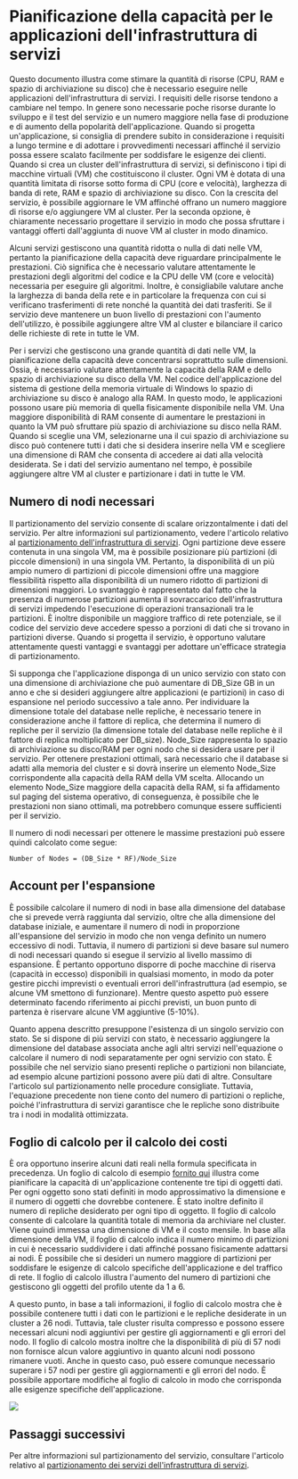<properties
   pageTitle="Pianificazione della capacità per le applicazioni dell'infrastruttura di servizi | Microsoft Azure"
   description="Descrive come identificare il numero di nodi di calcolo necessari per un'applicazione dell'infrastruttura di servizi"
   services="service-fabric"
   documentationCenter=".net"
   authors="mani-ramaswamy"
   manager="coreysa"
   editor=""/>

<tags
   ms.service="service-fabric"
   ms.devlang="dotnet"
   ms.topic="article"
   ms.tgt_pltfrm="NA"
   ms.workload="NA"
   ms.date="11/12/2015"
   ms.author="subramar"/>


# Pianificazione della capacità per le applicazioni dell'infrastruttura di servizi


Questo documento illustra come stimare la quantità di risorse (CPU, RAM e spazio di archiviazione su disco) che è necessario eseguire nelle applicazioni dell'infrastruttura di servizi. I requisiti delle risorse tendono a cambiare nel tempo. In genere sono necessarie poche risorse durante lo sviluppo e il test del servizio e un numero maggiore nella fase di produzione e di aumento della popolarità dell'applicazione. Quando si progetta un'applicazione, si consiglia di prendere subito in considerazione i requisiti a lungo termine e di adottare i provvedimenti necessari affinché il servizio possa essere scalato facilmente per soddisfare le esigenze dei clienti. Quando si crea un cluster dell'infrastruttura di servizi, si definiscono i tipi di macchine virtuali (VM) che costituiscono il cluster. Ogni VM è dotata di una quantità limitata di risorse sotto forma di CPU (core e velocità), larghezza di banda di rete, RAM e spazio di archiviazione su disco. Con la crescita del servizio, è possibile aggiornare le VM affinché offrano un numero maggiore di risorse e/o aggiungere VM al cluster. Per la seconda opzione, è chiaramente necessario progettare il servizio in modo che possa sfruttare i vantaggi offerti dall'aggiunta di nuove VM al cluster in modo dinamico.

Alcuni servizi gestiscono una quantità ridotta o nulla di dati nelle VM, pertanto la pianificazione della capacità deve riguardare principalmente le prestazioni. Ciò significa che è necessario valutare attentamente le prestazioni degli algoritmi del codice e la CPU delle VM (core e velocità) necessaria per eseguire gli algoritmi. Inoltre, è consigliabile valutare anche la larghezza di banda della rete e in particolare la frequenza con cui si verificano trasferimenti di rete nonché la quantità dei dati trasferiti. Se il servizio deve mantenere un buon livello di prestazioni con l'aumento dell'utilizzo, è possibile aggiungere altre VM al cluster e bilanciare il carico delle richieste di rete in tutte le VM.

Per i servizi che gestiscono una grande quantità di dati nelle VM, la pianificazione della capacità deve concentrarsi soprattutto sulle dimensioni. Ossia, è necessario valutare attentamente la capacità della RAM e dello spazio di archiviazione su disco della VM. Nel codice dell'applicazione del sistema di gestione della memoria virtuale di Windows lo spazio di archiviazione su disco è analogo alla RAM. In questo modo, le applicazioni possono usare più memoria di quella fisicamente disponibile nella VM. Una maggiore disponibilità di RAM consente di aumentare le prestazioni in quanto la VM può sfruttare più spazio di archiviazione su disco nella RAM. Quando si sceglie una VM, selezionarne una il cui spazio di archiviazione su disco può contenere tutti i dati che si desidera inserire nella VM e scegliere una dimensione di RAM che consenta di accedere ai dati alla velocità desiderata. Se i dati del servizio aumentano nel tempo, è possibile aggiungere altre VM al cluster e partizionare i dati in tutte le VM.

## Numero di nodi necessari

Il partizionamento del servizio consente di scalare orizzontalmente i dati del servizio. Per altre informazioni sul partizionamento, vedere l'articolo relativo al [partizionamento dell'infrastruttura di servizi](service-fabric-concepts-partitioning.md). Ogni partizione deve essere contenuta in una singola VM, ma è possibile posizionare più partizioni (di piccole dimensioni) in una singola VM. Pertanto, la disponibilità di un più ampio numero di partizioni di piccole dimensioni offre una maggiore flessibilità rispetto alla disponibilità di un numero ridotto di partizioni di dimensioni maggiori. Lo svantaggio è rappresentato dal fatto che la presenza di numerose partizioni aumenta il sovraccarico dell'infrastruttura di servizi impedendo l'esecuzione di operazioni transazionali tra le partizioni. È inoltre disponibile un maggiore traffico di rete potenziale, se il codice del servizio deve accedere spesso a porzioni di dati che si trovano in partizioni diverse. Quando si progetta il servizio, è opportuno valutare attentamente questi vantaggi e svantaggi per adottare un'efficace strategia di partizionamento.

Si supponga che l'applicazione disponga di un unico servizio con stato con una dimensione di archiviazione che può aumentare di DB\_Size GB in un anno e che si desideri aggiungere altre applicazioni (e partizioni) in caso di espansione nel periodo successivo a tale anno. Per individuare la dimensione totale del database nelle repliche, è necessario tenere in considerazione anche il fattore di replica, che determina il numero di repliche per il servizio (la dimensione totale del database nelle repliche è il fattore di replica moltiplicato per DB\_size). Node\_Size rappresenta lo spazio di archiviazione su disco/RAM per ogni nodo che si desidera usare per il servizio. Per ottenere prestazioni ottimali, sarà necessario che il database si adatti alla memoria del cluster e si dovrà inserire un elemento Node\_Size corrispondente alla capacità della RAM della VM scelta. Allocando un elemento Node\_Size maggiore della capacità della RAM, si fa affidamento sul paging del sistema operativo, di conseguenza, è possibile che le prestazioni non siano ottimali, ma potrebbero comunque essere sufficienti per il servizio.

Il numero di nodi necessari per ottenere le massime prestazioni può essere quindi calcolato come segue:

```
Number of Nodes = (DB_Size * RF)/Node_Size

```


## Account per l'espansione

È possibile calcolare il numero di nodi in base alla dimensione del database che si prevede verrà raggiunta dal servizio, oltre che alla dimensione del database iniziale, e aumentare il numero di nodi in proporzione all'espansione del servizio in modo che non venga definito un numero eccessivo di nodi. Tuttavia, il numero di partizioni si deve basare sul numero di nodi necessari quando si esegue il servizio al livello massimo di espansione. È pertanto opportuno disporre di poche macchine di riserva (capacità in eccesso) disponibili in qualsiasi momento, in modo da poter gestire picchi imprevisti o eventuali errori dell'infrastruttura (ad esempio, se alcune VM smettono di funzionare). Mentre questo aspetto può essere determinato facendo riferimento ai picchi previsti, un buon punto di partenza è riservare alcune VM aggiuntive (5-10%).

Quanto appena descritto presuppone l'esistenza di un singolo servizio con stato. Se si dispone di più servizi con stato, è necessario aggiungere la dimensione del database associata anche agli altri servizi nell'equazione o calcolare il numero di nodi separatamente per ogni servizio con stato. È possibile che nel servizio siano presenti repliche o partizioni non bilanciate, ad esempio alcune partizioni possono avere più dati di altre. Consultare l'articolo sul partizionamento nelle procedure consigliate. Tuttavia, l'equazione precedente non tiene conto del numero di partizioni o repliche, poiché l'infrastruttura di servizi garantisce che le repliche sono distribuite tra i nodi in modalità ottimizzata.


## Foglio di calcolo per il calcolo dei costi

È ora opportuno inserire alcuni dati reali nella formula specificata in precedenza. Un foglio di calcolo di esempio [fornito qui](https://servicefabricsdkstorage.blob.core.windows.net/publicrelease/SF%20VM%20Cost%20calculator-NEW.xlsx) illustra come pianificare la capacità di un'applicazione contenente tre tipi di oggetti dati. Per ogni oggetto sono stati definiti in modo approssimativo la dimensione e il numero di oggetti che dovrebbe contenere. È stato inoltre definito il numero di repliche desiderato per ogni tipo di oggetto. Il foglio di calcolo consente di calcolare la quantità totale di memoria da archiviare nel cluster. Viene quindi immessa una dimensione di VM e il costo mensile. In base alla dimensione della VM, il foglio di calcolo indica il numero minimo di partizioni in cui è necessario suddividere i dati affinché possano fisicamente adattarsi ai nodi. È possibile che si desideri un numero maggiore di partizioni per soddisfare le esigenze di calcolo specifiche dell'applicazione e del traffico di rete. Il foglio di calcolo illustra l'aumento del numero di partizioni che gestiscono gli oggetti del profilo utente da 1 a 6.

A questo punto, in base a tali informazioni, il foglio di calcolo mostra che è possibile contenere tutti i dati con le partizioni e le repliche desiderate in un cluster a 26 nodi. Tuttavia, tale cluster risulta compresso e possono essere necessari alcuni nodi aggiuntivi per gestire gli aggiornamenti e gli errori del nodo. Il foglio di calcolo mostra inoltre che la disponibilità di più di 57 nodi non fornisce alcun valore aggiuntivo in quanto alcuni nodi possono rimanere vuoti. Anche in questo caso, può essere comunque necessario superare i 57 nodi per gestire gli aggiornamenti e gli errori del nodo. È possibile apportare modifiche al foglio di calcolo in modo che corrisponda alle esigenze specifiche dell'applicazione.

![][Image1]



## Passaggi successivi

Per altre informazioni sul partizionamento del servizio, consultare l'articolo relativo al [partizionamento dei servizi dell'infrastruttura di servizi][10].



<!--Image references-->
[Image1]: ./media/SF-Cost.png

<!--Link references--In actual articles, you only need a single period before the slash-->
[10]: service-fabric-concepts-partitioning.md

<!---HONumber=AcomDC_1125_2015-->